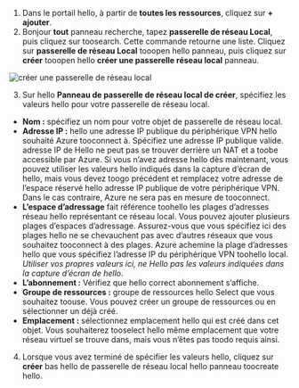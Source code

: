 1. Dans le portail hello, à partir de **toutes les ressources**, cliquez sur **+ ajouter**. 
2. Bonjour **tout** panneau recherche, tapez **passerelle de réseau Local**, puis cliquez sur toosearch. Cette commande retourne une liste. Cliquez sur **passerelle de réseau Local** tooopen hello panneau, puis cliquez sur **créer** tooopen hello **créer une passerelle réseau local** panneau.

  ![créer une passerelle de réseau local](./media/vpn-gateway-add-lng-s2s-rm-portal-include/createlng.png)

3. Sur hello **Panneau de passerelle de réseau local de créer**, spécifiez les valeurs hello pour votre passerelle de réseau local.

  - **Nom :** spécifiez un nom pour votre objet de passerelle de réseau local.
  - **Adresse IP :** hello une adresse IP publique du périphérique VPN hello souhaité Azure tooconnect à. Spécifiez une adresse IP publique valide. adresse IP de Hello ne peut pas se trouver derrière un NAT et a toobe accessible par Azure. Si vous n’avez adresse hello dès maintenant, vous pouvez utiliser les valeurs hello indiqués dans la capture d’écran de hello, mais vous devez toogo précédent et remplacez votre adresse de l’espace réservé hello adresse IP publique de votre périphérique VPN. Dans le cas contraire, Azure ne sera pas en mesure de tooconnect.
  - **L’espace d’adressage** fait référence toohello les plages d’adresses réseau hello représentant ce réseau local. Vous pouvez ajouter plusieurs plages d’espaces d’adressage. Assurez-vous que vous spécifiez ici des plages hello ne se chevauchent pas avec d’autres réseaux que vous souhaitez tooconnect à des plages. Azure achemine la plage d’adresses hello que vous spécifiez l’adresse IP du périphérique VPN toohello local. *Utiliser vos propres valeurs ici, ne Hello pas les valeurs indiquées dans la capture d’écran de hello*.
  - **L’abonnement :** Vérifiez que hello correct abonnement s’affiche.
  - **Groupe de ressources :** groupe de ressources hello Select que vous souhaitez toouse. Vous pouvez créer un groupe de ressources ou en sélectionner un déjà créé.
  - **Emplacement :** sélectionnez emplacement hello qui est créé dans cet objet. Vous souhaiterez tooselect hello même emplacement que votre réseau virtuel se trouve dans, mais vous n’êtes pas toodo requis ainsi.

4. Lorsque vous avez terminé de spécifier les valeurs hello, cliquez sur **créer** bas hello de passerelle de réseau local hello panneau toocreate hello.
